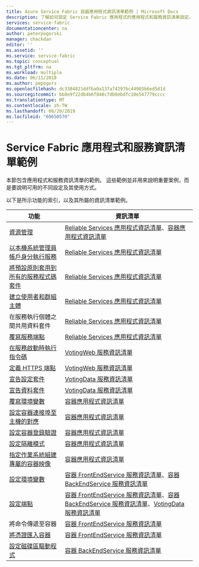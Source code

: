 ```yaml
---
title: Azure Service Fabric 容器應用程式資訊清單範例 | Microsoft Docs
description: 了解如何設定 Service Fabric 應用程式的應用程式和服務資訊清單設定。
services: service-fabric
documentationcenter: na
author: peterpogorski
manager: chackdan
editor: ''
ms.assetid: ''
ms.service: service-fabric
ms.topic: conceptual
ms.tgt_pltfrm: na
ms.workload: multiple
ms.date: 06/11/2018
ms.author: pepogors
ms.openlocfilehash: dc3384821ddfba0a137a74297bc44903b6ed5d1d
ms.sourcegitcommit: bb8e9f22db4b6f848c7db0ebdfc10e547779cccc
ms.translationtype: MT
ms.contentlocale: zh-TW
ms.lasthandoff: 08/20/2019
ms.locfileid: "69650570"
---
```

# <a name="service-fabric-application-and-service-manifest-examples"></a>Service Fabric 應用程式和服務資訊清單範例
本節包含應用程式和服務資訊清單的範例。 這些範例並非用來說明重要案例，而是要說明可用的不同設定及其使用方式。 

以下是所示功能的索引，以及其所屬的資訊清單範例。

|功能|資訊清單|
|---|---|
|[資源管理](service-fabric-resource-governance.md)|[Reliable Services 應用程式資訊清單](service-fabric-manifest-example-reliable-services-app.md#application-manifest)、[容器應用程式資訊清單](service-fabric-manifest-example-container-app.md#application-manifest)|
|[以本機系統管理員帳戶身分執行服務](service-fabric-application-runas-security.md)|[Reliable Services 應用程式資訊清單](service-fabric-manifest-example-reliable-services-app.md#application-manifest)|
|[將預設原則套用到所有的服務程式碼套件](service-fabric-application-runas-security.md#apply-a-default-policy-to-all-service-code-packages)|[Reliable Services 應用程式資訊清單](service-fabric-manifest-example-reliable-services-app.md#application-manifest)|
|[建立使用者和群組主體](service-fabric-application-runas-security.md)|[Reliable Services 應用程式資訊清單](service-fabric-manifest-example-reliable-services-app.md#application-manifest)|
|在服務執行個體之間共用資料套件|[Reliable Services 應用程式資訊清單](service-fabric-manifest-example-reliable-services-app.md#application-manifest)|
|[覆寫服務端點](service-fabric-service-manifest-resources.md#overriding-endpoints-in-servicemanifestxml)|[Reliable Services 應用程式資訊清單](service-fabric-manifest-example-reliable-services-app.md#application-manifest)|
|[在服務啟動時執行指令碼](service-fabric-run-script-at-service-startup.md)|[VotingWeb 服務資訊清單](service-fabric-manifest-example-reliable-services-app.md#votingweb-service-manifest)|
|[定義 HTTPS 端點](service-fabric-tutorial-dotnet-app-enable-https-endpoint.md#define-an-https-endpoint-in-the-service-manifest)|[VotingWeb 服務資訊清單](service-fabric-manifest-example-reliable-services-app.md#votingweb-service-manifest)|
|[宣告設定套件](service-fabric-application-and-service-manifests.md)|[VotingData 服務資訊清單](service-fabric-manifest-example-reliable-services-app.md#votingdata-service-manifest)|
|[宣告資料套件](service-fabric-application-and-service-manifests.md)|[VotingData 服務資訊清單](service-fabric-manifest-example-reliable-services-app.md#votingdata-service-manifest)|
|[覆寫環境變數](service-fabric-get-started-containers.md#configure-and-set-environment-variables)|[容器應用程式資訊清單](service-fabric-manifest-example-container-app.md#application-manifest)|
|[設定容器連接埠至主機的對應](service-fabric-get-started-containers.md#configure-container-port-to-host-port-mapping-and-container-to-container-discovery)| [容器應用程式資訊清單](service-fabric-manifest-example-container-app.md#application-manifest)|
|[設定容器登錄驗證](service-fabric-get-started-containers.md#configure-container-repository-authentication)|[容器應用程式資訊清單](service-fabric-manifest-example-container-app.md#application-manifest)|
|[設定隔離模式](service-fabric-get-started-containers.md#configure-isolation-mode)|[容器應用程式資訊清單](service-fabric-manifest-example-container-app.md#application-manifest)|
|[指定作業系統組建專屬的容器映像](service-fabric-get-started-containers.md#specify-os-build-specific-container-images)|[容器應用程式資訊清單](service-fabric-manifest-example-container-app.md#application-manifest)|
|[設定環境變數](service-fabric-get-started-containers.md#configure-and-set-environment-variables)|[容器 FrontEndService 服務資訊清單](service-fabric-manifest-example-container-app.md#frontendservice-service-manifest)、[容器 BackEndService 服務資訊清單](service-fabric-manifest-example-container-app.md#backendservice-service-manifest)|
|[設定端點](service-fabric-get-started-containers.md#configure-communication)|[容器 FrontEndService 服務資訊清單](service-fabric-manifest-example-container-app.md#frontendservice-service-manifest)、[容器 BackEndService 服務資訊清單](service-fabric-manifest-example-container-app.md#backendservice-service-manifest)、[VotingData 服務資訊清單](service-fabric-manifest-example-reliable-services-app.md#votingdata-service-manifest)|
|將命令傳遞至容器|[容器 FrontEndService 服務資訊清單](service-fabric-manifest-example-container-app.md#frontendservice-service-manifest)|
|[將憑證匯入容器](service-fabric-securing-containers.md)|[容器 FrontEndService 服務資訊清單](service-fabric-manifest-example-container-app.md#frontendservice-service-manifest)|
|[設定磁碟區驅動程式](service-fabric-containers-volume-logging-drivers.md)|[容器 BackEndService 服務資訊清單](service-fabric-manifest-example-container-app.md#backendservice-service-manifest)|

